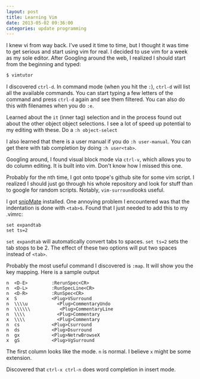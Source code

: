 ```yaml
---
layout: post
title: Learning Vim
date: 2013-05-02 09:36:00
categories: update programming
---
```

I knew vi from way back.  I've used it time to time, but I thought it was time
to get serious and start using vim for real.  I decided to use vim for a week
as my sole editor.  After Googling around the web, I realized I should start
from the beginning and typed:

```bash
$ vimtutor
```

I discovered `ctrl-d`.  In command mode (when you hit the `:`), `ctrl-d` will
list all the available commands.  You can start typing a few letters of the
command and press `ctrl-d` again and see them filtered.  You can also do this
with filenames when you do `:e`.

Learned about the `it` (inner tag) selection and in the process found out about
the other object object selections.  I see a lot of speed up potential to my
editing with these.  Do a `:h object-select`

I also learned that there is a user manual if you do `:h user-manual`.  You can
get there with tab completion by doing `:h user<tab>`.

Googling around, I found visual block mode via `ctrl-v`, which allows you to do
column editing.  It is built into vim.  Don't know how I missed this one.

Probably for the nth time, I got onto tpope's github site for some vim script.
I realized I should just go through his whole repository and look for stuff
than to google for random scripts.  Notably, `vim-surround`looks useful.

I got [snipMate](https://github.com/garbas/vim-snipmate) installed.  One
annoying problem I encountered was that the indentation is done with `<tab>`s.
Found that I just needed to add this to my .vimrc:

```vim
set expandtab
set ts=2
```

`set expandtab` will automatically convert tabs to spaces.  `set ts=2` sets the
tab stops to be 2.  The effect of these two options will put two spaces instead
of `<tab>`.

Probably the most useful command I discovered is `:map`.  It will show you the
key mapping.  Here is a sample output

```
n  <D-E>         :RerunSpec<CR>
n  <D-L>         :RunSpecLine<CR>
n  <D-R>         :RunSpec<CR>
x  S             <Plug>VSurround
n  \\\\u           <Plug>CommentaryUndo
n  \\\\\\           <Plug>CommentaryLine
n  \\\\            <Plug>Commentary
x  \\\\            <Plug>Commentary
n  cs            <Plug>Csurround
n  ds            <Plug>Dsurround
n  gx            <Plug>NetrwBrowseX
x  gS            <Plug>VgSurround
```

The first column looks like the mode.  `n` is normal.  I believe `x` might be
some extension.

Discovered that `ctrl-x ctrl-n` does word completion in insert mode.

